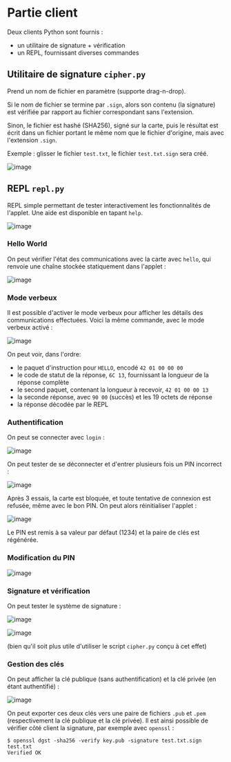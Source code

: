 # Partie client

Deux clients Python sont fournis :
- un utilitaire de signature + vérification
- un REPL, fournissant diverses commandes

## Utilitaire de signature `cipher.py`

Prend un nom de fichier en paramètre (supporte drag-n-drop).

Si le nom de fichier se termine par `.sign`, alors son contenu (la signature) est vérifiée par rapport au fichier correspondant sans l'extension.

Sinon, le fichier est hashé (SHA256), signé sur la carte, puis le résultat est écrit dans un fichier portant le même nom que le fichier d'origine, mais avec l'extension `.sign`.

Exemple : glisser le fichier `test.txt`, le fichier `test.txt.sign` sera créé.

![image](https://user-images.githubusercontent.com/4533568/202866562-255b93ab-926d-4436-972e-ad5d5950af82.png)

  
## REPL `repl.py`

REPL simple permettant de tester interactivement les fonctionnalités de l'applet. Une aide est disponible en tapant `help`.

![image](https://user-images.githubusercontent.com/4533568/202866699-c48f51c2-5b82-44e8-a040-a944a0abaad2.png)

### Hello World

On peut vérifier l'état des communications avec la carte avec `hello`, qui renvoie une chaîne stockée statiquement dans l'applet :

![image](https://user-images.githubusercontent.com/4533568/202866736-363ceb7f-c247-433d-80b1-43d8a1546bf2.png)

### Mode verbeux

Il est possible d'activer le mode verbeux pour afficher les détails des communications effectuées. Voici la même commande, avec le mode verbeux activé :

![image](https://user-images.githubusercontent.com/4533568/202866817-e616a2ef-b67f-40e7-b805-65afc95a2896.png)

On peut voir, dans l'ordre:
- le paquet d'instruction pour `HELLO`, encodé `42 01 00 00 00`
- le code de statut de la réponse, `6C 13`, fournissant la longueur de la réponse complète
- le second paquet, contenant la longueur à recevoir, `42 01 00 00 13`
- la seconde réponse, avec `90 00` (succès) et les 19 octets de réponse
- la réponse décodée par le REPL

### Authentification

On peut se connecter avec `login` :

![image](https://user-images.githubusercontent.com/4533568/202866993-54563669-fe9a-4d0b-985d-a7817a0f447d.png)

On peut tester de se déconnecter et d'entrer plusieurs fois un PIN incorrect :

![image](https://user-images.githubusercontent.com/4533568/202867019-952ae9d6-1ef7-4419-8d46-b8a1bdca6caf.png)

Après 3 essais, la carte est bloquée, et toute tentative de connexion est refusée, même avec le bon PIN. On peut alors réinitialiser l'applet :

![image](https://user-images.githubusercontent.com/4533568/202867064-79859b03-50c0-46e7-9e66-658e04d3f600.png)

Le PIN est remis à sa valeur par défaut (1234) et la paire de clés est régénérée.

### Modification du PIN

![image](https://user-images.githubusercontent.com/4533568/202867134-3b8ac2a9-c231-4158-98ac-ff93f485a606.png)

### Signature et vérification

On peut tester le système de signature :

![image](https://user-images.githubusercontent.com/4533568/202867237-1d203dd4-8c02-4b3e-8933-d1b75d475569.png)

![image](https://user-images.githubusercontent.com/4533568/202867326-7654df96-7b1f-4fa8-bd8d-45d1a52ca713.png)

(bien qu'il soit plus utile d'utiliser le script `cipher.py` conçu à cet effet)

### Gestion des clés

On peut afficher la clé publique (sans authentification) et la clé privée (en étant authentifié) :

![image](https://user-images.githubusercontent.com/4533568/202867210-4a3969fa-0254-484f-8666-b1ea190f6dfd.png)

On peut exporter ces deux clés vers une paire de fichiers `.pub` et `.pem` (respectivement la clé publique et la clé privée). Il est ainsi possible de vérifier côté client la signature, par exemple avec `openssl` :

```shell
$ openssl dgst -sha256 -verify key.pub -signature test.txt.sign test.txt
Verified OK
```
